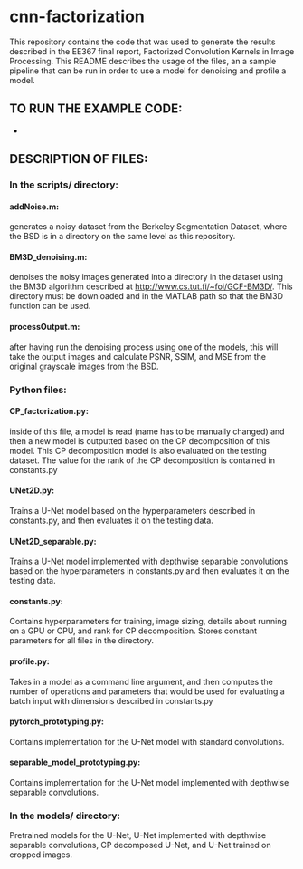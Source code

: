 # cnn-factorization

This repository contains the code that was used to generate the results described in the EE367 final report, Factorized Convolution Kernels in Image Processing. This README describes the usage of the files, an a sample pipeline that can be run in order to use a model for denoising and profile a model.

## TO RUN THE EXAMPLE CODE: <br/>
-


## DESCRIPTION OF FILES: <br/>
### In the scripts/ directory: <br/>
#### addNoise.m: <br/>
generates a noisy dataset from the Berkeley Segmentation Dataset, where the BSD is in a directory on the same level as this repository. <br/>
#### BM3D_denoising.m: <br/>
denoises the noisy images generated into a directory in the dataset using the BM3D algorithm described at http://www.cs.tut.fi/~foi/GCF-BM3D/. This directory must be downloaded and in the MATLAB path so that the BM3D function can be used. <br/>
#### processOutput.m: <br/>
after having run the denoising process using one of the models, this will take the output images and calculate PSNR, SSIM, and MSE from the original grayscale images from the BSD.

### Python files: <br/>
#### CP_factorization.py: <br/>
inside of this file, a model is read (name has to be manually changed) and then a new model is outputted based on the CP decomposition of this model. This CP decomposition model is also evaluated on the testing dataset. The value for the rank of the CP decomposition is contained in constants.py <br/>
#### UNet2D.py: <br/>
Trains a U-Net model based on the hyperparameters described in constants.py, and then evaluates it on the testing data. <br/>
#### UNet2D_separable.py: <br/>
Trains a U-Net model implemented with depthwise separable convolutions based on the hyperparameters in constants.py and then evaluates it on the testing data. <br/>
#### constants.py: <br/>
Contains hyperparameters for training, image sizing, details about running on a GPU or CPU, and rank for CP decomposition. Stores constant parameters for all files in the directory. <br/>
#### profile.py: <br/>
Takes in a model as a command line argument, and then computes the number of operations and parameters that would be used for evaluating a batch input with dimensions described in constants.py <br/>
#### pytorch_prototyping.py: <br/>
Contains implementation for the U-Net model with standard convolutions. <br/>
#### separable_model_prototyping.py: <br/>
Contains implementation for the U-Net model implemented with depthwise separable convolutions. <br/>

### In the models/ directory: <br/>
Pretrained models for the U-Net, U-Net implemented with depthwise separable convolutions, CP decomposed U-Net, and U-Net trained on cropped images.
